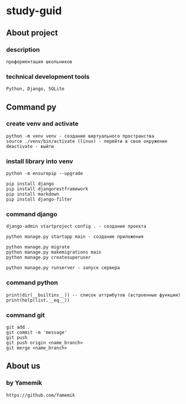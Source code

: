 # study-guid

## About project
### description
    профориентация школьников

### technical development tools
    Python, Django, SQLite

## Command py

### create venv and activate
    python -m venv venv - создание виртуального пространства
    source ./venv/bin/activate (linux) - перейти в свое окружение
    deactivate - выйти

### install library into venv
    python -m ensurepip --upgrade 

    pip install django
    pip install djangorestframework
    pip install markdown
    pip install django-filter

### command django
    django-admin startproject config . - создание проекта

    python manage.py startapp main - создание приложения 

    python manage.py migrate
    python manage.py makemigrations main 
    python manage.py createsuperuser

    python manage.py runserver - запуск сервера

### command python
    print(dir(__builtins__)) -- список аттрибутов (встроенные функции)
    print(help(list.__eq__))

### command git
    git add .
    git commit -m 'message'
    git push
    git push origin <name_branch>
    git merge <name_branch>

## About us
### by Yamemik
    https://github.com/Yamemik